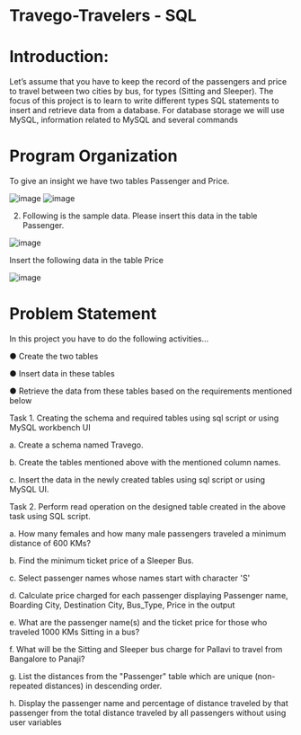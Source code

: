 # Travego-Travelers - SQL
# Introduction:
Let’s assume that you have to keep the record of the passengers and price to travel between two cities by bus,  for types (Sitting and Sleeper).
The focus of this project is to learn to write different types SQL statements to insert and retrieve data from a database. For database storage we will use MySQL, information related to MySQL and several commands 
# Program Organization
To give an insight we have two tables Passenger and Price.

![image](https://github.com/nutanparab/Travego-Travelers---SQL/assets/91953768/c38ebad5-2a77-4a41-bf9c-0a0b8b0a38c3)       ![image](https://github.com/nutanparab/Travego-Travelers---SQL/assets/91953768/633ce3e6-cb28-4765-8b09-b456556590fa)

2.	Following is the sample data. Please insert this data in the table Passenger. 
	                
![image](https://github.com/nutanparab/Travego-Travelers---SQL/assets/91953768/016cc4ff-0886-4a10-952d-03ff448fc822)

Insert the following data in the table Price

![image](https://github.com/nutanparab/Travego-Travelers---SQL/assets/91953768/ce3a2e88-c6f5-4924-9460-476fbdcaa353)

# Problem Statement
In this project you have to do the following activities…

●	Create the two tables

●	Insert data in these tables 

●	Retrieve the data from these tables based on the requirements mentioned below

Task 1.	 Creating the schema and required tables using sql script or using MySQL workbench UI

a.	Create a schema named Travego. 

b.	Create the tables mentioned above with the mentioned column names. 

c.	Insert the data in the newly created tables using sql script or using MySQL UI. 


Task 2.	Perform read operation on the designed table created in the above task using SQL script. 

a.	How many females and how many male passengers traveled a minimum distance of 600 KMs?

b.	Find the minimum ticket price of a Sleeper Bus. 

c.	Select passenger names whose names start with character 'S' 

d.	Calculate price charged for each passenger displaying Passenger name, Boarding City, Destination City, Bus_Type, Price in the output

e.	What are the passenger name(s) and the ticket price for those who traveled 1000 KMs Sitting in a bus?  

f.	What will be the Sitting and Sleeper bus charge for Pallavi to travel from Bangalore to Panaji?

g.	List the distances from the "Passenger" table which are unique (non-repeated distances) in descending order. 

h.	Display the passenger name and percentage of distance traveled by that passenger from the total distance traveled by all passengers without using user variables 
